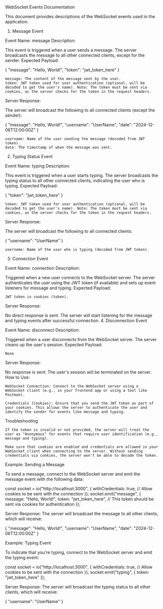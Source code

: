 WebSocket Events Documentation

This document provides descriptions of the WebSocket events used in the application.

1. Message Event

Event Name: message
Description:

This event is triggered when a user sends a message. The server broadcasts the message to all other connected clients, except for the sender.
Expected Payload:

{
"message": "Hello, World!",
"token": "jwt_token_here"
}

    message: The content of the message sent by the user.
    token: JWT token used for user authentication (optional, will be decoded to get the user's name). Note: The token must be sent via cookies, as the server checks for the token in the request headers.

Server Response:

The server will broadcast the following to all connected clients (except the sender):

{
"message": "Hello, World!",
"username": "UserName",
"date": "2024-12-06T12:00:00Z"
}

    username: Name of the user sending the message (decoded from JWT token).
    date: The timestamp of when the message was sent.

2. Typing Status Event

Event Name: typing
Description:

This event is triggered when a user starts typing. The server broadcasts the typing status to all other connected clients, indicating the user who is typing.
Expected Payload:

{
"token": "jwt_token_here"
}

    token: JWT token used for user authentication (optional, will be decoded to get the user's name). Note: The token must be sent via cookies, as the server checks for the token in the request headers.

Server Response:

The server will broadcast the following to all connected clients:

{
"username": "UserName"
}

    username: Name of the user who is typing (decoded from JWT token).

3. Connection Event

Event Name: connection
Description:

Triggered when a new user connects to the WebSocket server. The server authenticates the user using the JWT token (if available) and sets up event listeners for message and typing.
Expected Payload:

    JWT token in cookies (token).

Server Response:

No direct response is sent. The server will start listening for the message and typing events after successful connection. 4. Disconnection Event

Event Name: disconnect
Description:

Triggered when a user disconnects from the WebSocket server. The server cleans up the user's session.
Expected Payload:

    None

Server Response:

No response is sent. The user's session will be terminated on the server.
How to Use:

    WebSocket Connection: Connect to the WebSocket server using a WebSocket client (e.g., in your frontend app or using a tool like Postman).

    Credentials (Cookies): Ensure that you send the JWT token as part of your cookies. This allows the server to authenticate the user and identify the sender for events like message and typing.

Troubleshooting

    If the token is invalid or not provided, the server will treat the user as "Anonymous" for events that require user identification (e.g., message and typing).

    Make sure that cookies are enabled and credentials are allowed in your WebSocket client when connecting to the server. Without sending credentials via cookies, the server won't be able to decode the token.

Example: Sending a Message

To send a message, connect to the WebSocket server and emit the message event with the following data:

const socket = io("http://localhost:3000", {
withCredentials: true, // Allow cookies to be sent with the connection
});
socket.emit("message", {
message: "Hello, World!",
token: "jwt_token_here", // This token should be sent via cookies for authentication
});

Server Response: The server will broadcast the message to all other clients, which will receive:

{
"message": "Hello, World!",
"username": "UserName",
"date": "2024-12-06T12:00:00Z"
}

Example: Typing Event

To indicate that you're typing, connect to the WebSocket server and emit the typing event:

const socket = io("http://localhost:3000", {
withCredentials: true, // Allow cookies to be sent with the connection
});
socket.emit("typing", { token: "jwt_token_here" });

Server Response: The server will broadcast the typing status to all other clients, which will receive:

{
"username": "UserName"
}
